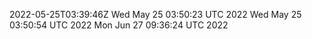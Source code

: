 2022-05-25T03:39:46Z
Wed May 25 03:50:23 UTC 2022
Wed May 25 03:50:54 UTC 2022
Mon Jun 27 09:36:24 UTC 2022
